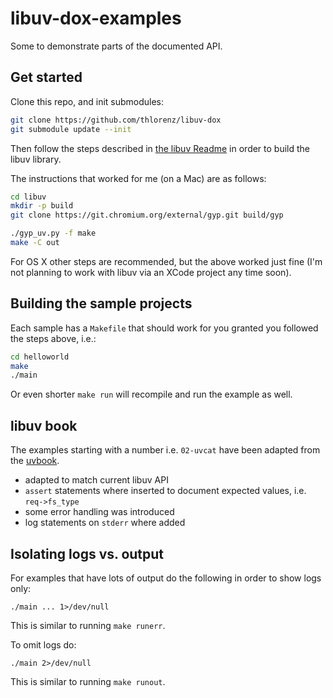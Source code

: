 # libuv-dox-examples

Some to demonstrate parts of the documented API.

## Get started

Clone this repo, and init submodules:

```sh
git clone https://github.com/thlorenz/libuv-dox
git submodule update --init
```

Then follow the steps described in [the libuv
Readme](https://github.com/joyent/libuv/blob/master/README.md#build-instructions) in order to build the libuv library.

The instructions that worked for me (on a Mac) are as follows:

```sh
cd libuv
mkdir -p build
git clone https://git.chromium.org/external/gyp.git build/gyp

./gyp_uv.py -f make
make -C out
```

For OS X other steps are recommended, but the above worked just fine (I'm not planning to work with libuv via an XCode
project any time soon).

## Building the sample projects

Each sample has a `Makefile` that should work for you granted you followed the steps above, i.e.:

```sh
cd helloworld
make
./main
```

Or even shorter `make run` will recompile and run the example as well.

## libuv book

The examples starting with a number i.e. `02-uvcat` have been adapted from the
[uvbook](http://nikhilm.github.io/uvbook/).

- adapted to match current libuv API
- `assert` statements where inserted to document expected values, i.e. `req->fs_type`
- some error handling was introduced
- log statements on `stderr` where added

## Isolating logs vs. output

For examples that have lots of output do the following in order to show logs only:

    ./main ... 1>/dev/null

This is similar to running `make runerr`.

To omit logs do:


    ./main 2>/dev/null 

This is similar to running `make runout`.
